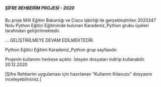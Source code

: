 #####  ŞİFRE REHBERİM PROJESİ - 2020 #####


Bu proje Milli Eğitim Bakanlığı ve Cisco işbirliği ile gerçekleştirilen 2020247 Nolu Python Eğitici Eğitiminde bulunan Karadeniz_Python grubu üyeleri tarafından geliştrilmektedir.

...
GELİŞTİRİLMEYE DEVAM EDİLMEKTEDİR.


Python Eğitici Eğitimi Karadeniz_Python grup sayfasıdır.

Projenin kullanımı herkese açıktır. İsteyen dosyaları indirip kullanabilir. 
20.12.2020

[Şifre Rehberim uygulaması için hazırlanan "Kullanım Kılavuzu" dosyasını inceleyebilirsiniz.]
